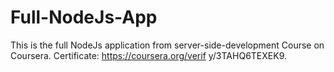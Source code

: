 # Full-NodeJs-App
This is the full NodeJs application from server-side-development Course on Coursera.
Certificate: https://coursera.org/verif y/3TAHQ6TEXEK9.

